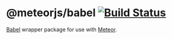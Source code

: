 # @meteorjs/babel [![Build Status](https://travis-ci.org/meteor/babel.svg)](https://travis-ci.org/meteor/babel)

[Babel](https://babeljs.io/) wrapper package for use with [Meteor](https://github.com/meteor/meteor).
